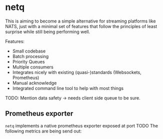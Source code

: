 # netq

This is aiming to become a simple alternative for streaming platforms like NATS,
just with a minimal set of features that follow the principles of least surprise
while still being performing well.

Features:

* Small codebase
* Batch processing
* Priority Queues
* Multiple consumers
* Integrates nicely with existing (quasi-)standards (Websockets, Prometheus)
* Manual acknowledge
* Integrated command line tool to help with most things


TODO: Mention data safety -> needs client side queue to be sure.


## Prometheus exporter

``netq`` implements a native prometheus exporter exposed at port TODO
The following metrics are being send out:
